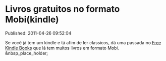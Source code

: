 Livros gratuitos no formato Mobi(kindle)
========================================
Published: 2011-04-26 09:52:04

Se você já tem um kindle e tá afim de ler classicos, dá uma passada no [Free
Kindle Books](http://freekindlebooks.org/) que lá tem muitos livros em formato
Mobi. &nbsp_place_holder;

